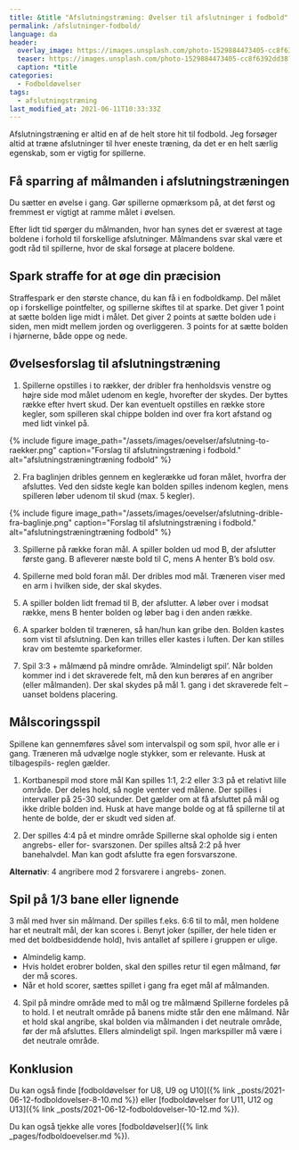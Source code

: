 ```yaml
---
title: &title "Afslutningstræning: Øvelser til afslutninger i fodbold"
permalink: /afslutninger-fodbold/
language: da
header:
  overlay_image: https://images.unsplash.com/photo-1529884473405-cc8f6392dd38?ixid=MnwxMjA3fDB8MHxwaG90by1wYWdlfHx8fGVufDB8fHx8&ixlib=rb-1.2.1&auto=format&fit=crop&w=1950&q=5
  teaser: https://images.unsplash.com/photo-1529884473405-cc8f6392dd38?ixid=MnwxMjA3fDB8MHxwaG90by1wYWdlfHx8fGVufDB8fHx8&ixlib=rb-1.2.1&auto=format&fit=crop&w=400&q=5
  caption: *title
categories:
  - Fodboldøvelser
tags:
  - afslutningstræning
last_modified_at: 2021-06-11T10:33:33Z
---
```


Afslutningstræning er altid en af de helt store hit til fodbold. Jeg forsøger altid at træne afslutninger til hver eneste træning, da det er en helt særlig egenskab, som er vigtig for spillerne.

## Få sparring af målmanden i afslutningstræningen

Du sætter en øvelse i gang. Gør spillerne opmærksom på, at det først og fremmest er vigtigt at ramme målet i øvelsen.

Efter lidt tid spørger
du målmanden, hvor han synes det er sværest at
tage boldene i forhold til forskellige afslutninger.
Målmandens svar skal være et godt råd til spillerne,
hvor de skal forsøge at placere boldene.

## Spark straffe for at øge din præcision

Straffespark er den største chance, du kan få i en
fodboldkamp. Del målet op i forskellige pointfelter,
og spillerne skiftes til at sparke. Det giver 1 point at
sætte bolden lige midt i målet. Det giver 2 points at
sætte bolden ude i siden, men midt mellem jorden
og overliggeren. 3 points for at sætte bolden i hjørnerne, både oppe og nede.

## Øvelsesforslag til afslutningstræning

1. Spillerne opstilles i to rækker, der dribler fra henholdsvis venstre og højre side mod målet udenom
en kegle, hvorefter der skydes. Der byttes række
efter hvert skud. Der kan eventuelt opstilles en
række store kegler, som spilleren skal chippe bolden
ind over fra kort afstand og med lidt vinkel på.

{% include figure image_path="/assets/images/oevelser/afslutning-to-raekker.png" caption="Forslag til afslutningstræning i fodbold." alt="afslutningstræningtræning fodbold" %}

2. Fra baglinjen dribles gennem en keglerække ud
foran målet, hvorfra der afsluttes. Ved den sidste
kegle kan bolden spilles indenom keglen, mens
spilleren løber udenom til skud (max. 5 kegler).

{% include figure image_path="/assets/images/oevelser/afslutning-drible-fra-baglinje.png" caption="Forslag til afslutningstræning i fodbold." alt="afslutningstræningtræning fodbold" %}

3. Spillerne på række foran mål. A spiller bolden ud
mod B, der afslutter første gang. B afleverer næste
bold til C, mens A henter B’s bold osv.

4. Spillerne med bold foran mål. Der dribles mod mål.
Træneren viser med en arm i hvilken side, der skal
skydes.

5. A spiller bolden lidt fremad til B, der afslutter. A
løber over i modsat række, mens B henter bolden
og løber bag i den anden række.

6. A sparker bolden til træneren, så han/hun kan gribe
den. Bolden kastes som vist til afslutning. Den kan
trilles eller kastes i luften. Der kan stilles krav om
bestemte sparkeformer.

7. Spil 3:3 + målmænd på mindre område. ’Almindeligt spil’. Når bolden kommer ind i det skraverede
felt, må den kun berøres af en angriber (eller
målmanden). Der skal skydes på mål 1. gang i det
skraverede felt – uanset boldens placering.

## Målscoringsspil

Spillene kan gennemføres såvel som intervalspil og
som spil, hvor alle er i gang. Træneren må udvælge
nogle stykker, som er relevante. Husk at tilbagespils-
reglen gælder.

1. Kortbanespil mod store mål
Kan spilles 1:1, 2:2 eller 3:3 på et relativt lille område.
Der deles hold, så nogle venter ved målene. Der
spilles i intervaller på 25-30 sekunder. Det gælder
om at få afsluttet på mål og ikke drible bolden ind.
Husk at have mange bolde og at få spillerne til at
hente de bolde, der er skudt ved siden af.

2. Der spilles 4:4 på et mindre område
Spillerne skal opholde sig i enten angrebs- eller for-
svarszonen. Der spilles altså 2:2 på hver banehalvdel. Man kan godt afslutte fra egen forsvarszone.

**Alternativ**: 4 angribere mod 2 forsvarere i angrebs-
zonen.

## Spil på 1/3 bane eller lignende

3 mål med hver sin målmand. Der spilles f.eks. 6:6
til to mål, men holdene har et neutralt mål, der kan
scores i. Benyt joker (spiller, der hele tiden er med
det boldbesiddende hold), hvis antallet af spillere i
gruppen er ulige.

- Almindelig kamp.
- Hvis holdet erobrer bolden, skal den spilles retur
til egen målmand, før der må scores.
- Når et hold scorer, sættes spillet i gang fra eget
mål af målmanden.

4. Spil på mindre område med to mål og tre målmænd
Spillerne fordeles på to hold. I et neutralt område
på banens midte står den ene målmand. Når et
hold skal angribe, skal bolden via målmanden i det
neutrale område, før der må afsluttes. Ellers almindeligt spil. Ingen markspiller må være i det neutrale
område.

## Konklusion

Du kan også finde [fodboldøvelser for U8, U9 og U10]({% link _posts/2021-06-12-fodboldovelser-8-10.md %}) eller [fodboldøvelser for U11, U12 og U13]({% link _posts/2021-06-12-fodboldovelser-10-12.md %}).

Du kan også tjekke alle vores [fodboldøvelser]({% link _pages/fodboldoevelser.md %}).
